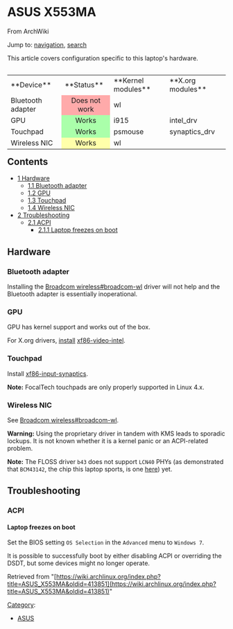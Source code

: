 # ASUS X553MA

From ArchWiki

Jump to: [navigation](#column-one), [search](#searchInput)

This article covers configuration specific to this laptop's hardware.

<table class="wikitable" style="float: right;">

<tbody>

<tr>

<td>**Device**</td>

<td>**Status**</td>

<td>**Kernel modules**</td>

<td>**X.org modules**</td>

</tr>

<tr>

<td>Bluetooth adapter</td>

<td style="background: #faa; color: inherit; vertical-align: middle; text-align: center;">Does not work</td>

<td>wl</td>

</tr>

<tr>

<td>GPU</td>

<td style="background: #afa; color: inherit; vertical-align: middle; text-align: center;">Works</td>

<td>i915</td>

<td>intel_drv</td>

</tr>

<tr>

<td>Touchpad</td>

<td style="background: #afa; color: inherit; vertical-align: middle; text-align: center;">Works</td>

<td>psmouse</td>

<td>synaptics_drv</td>

</tr>

<tr>

<td>Wireless NIC</td>

<td style="background: #ffa; color: inherit; vertical-align: middle; text-align: center;">Works</td>

<td>wl</td>

</tr>

</tbody>

</table>

## Contents

*   [1 Hardware](#Hardware)
    *   [1.1 Bluetooth adapter](#Bluetooth_adapter)
    *   [1.2 GPU](#GPU)
    *   [1.3 Touchpad](#Touchpad)
    *   [1.4 Wireless NIC](#Wireless_NIC)
*   [2 Troubleshooting](#Troubleshooting)
    *   [2.1 ACPI](#ACPI)
        *   [2.1.1 Laptop freezes on boot](#Laptop_freezes_on_boot)

## Hardware

### Bluetooth adapter

Installing the [Broadcom wireless#broadcom-wl](/index.php/Broadcom_wireless#broadcom-wl "Broadcom wireless") driver will not help and the Bluetooth adapter is essentially inoperational.

### GPU

GPU has kernel support and works out of the box.

For X.org drivers, [install](/index.php/Install "Install") [xf86-video-intel](https://www.archlinux.org/packages/?name=xf86-video-intel).

### Touchpad

Install [xf86-input-synaptics](https://www.archlinux.org/packages/?name=xf86-input-synaptics).

**Note:** FocalTech touchpads are only properly supported in Linux 4.x.

### Wireless NIC

See [Broadcom wireless#broadcom-wl](/index.php/Broadcom_wireless#broadcom-wl "Broadcom wireless").

**Warning:** Using the proprietary driver in tandem with KMS leads to sporadic lockups. It is not known whether it is a kernel panic or an ACPI-related problem.

**Note:** The FLOSS driver `b43` does not support `LCN40` PHYs (as demonstrated that `BCM43142`, the chip this laptop sports, is one [here](https://wireless.wiki.kernel.org/en/users/drivers/b43#list_of_hardware)) yet.

## Troubleshooting

### ACPI

#### Laptop freezes on boot

Set the BIOS setting `OS Selection` in the `Advanced` menu to `Windows 7`.

It is possible to successfully boot by either disabling ACPI or overriding the DSDT, but some devices might no longer operate.

Retrieved from "[https://wiki.archlinux.org/index.php?title=ASUS_X553MA&oldid=413851](https://wiki.archlinux.org/index.php?title=ASUS_X553MA&oldid=413851)"

[Category](/index.php/Special:Categories "Special:Categories"):

*   [ASUS](/index.php/Category:ASUS "Category:ASUS")